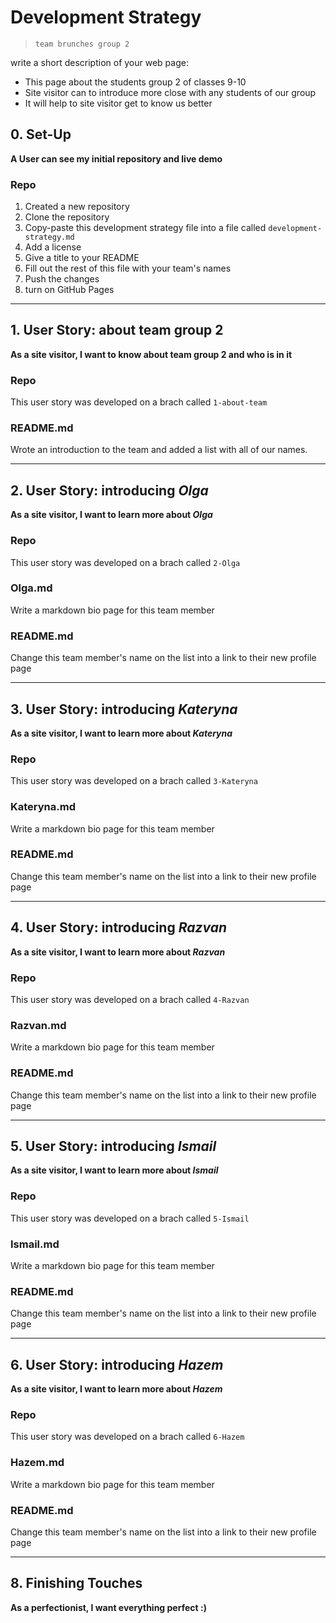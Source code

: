# Development Strategy

> `team brunches group 2`

write a short description of your web page:

- This page about the students group 2 of classes 9-10
- Site visitor can to introduce more close with any students of our group
- It will help to site visitor get to know us better

## 0. Set-Up

__A User can see my initial repository and live demo__

### Repo

1. Created a new repository
1. Clone the repository
1. Copy-paste this development strategy file into a file called `development-strategy.md`
1. Add a license
1. Give a title to your README
1. Fill out the rest of this file with your team's names
1. Push the changes
1. turn on GitHub Pages

---

## 1. User Story: about team group 2

__As a site visitor, I want to know about team group 2 and who is in it__

### Repo

This user story was developed on a brach called `1-about-team`

### README.md

Wrote an introduction to the team and added a list with all of our names.

---

## 2. User Story: introducing _Olga_

__As a site visitor, I want to learn more about *Olga*__

### Repo

This user story was developed on a brach called `2-Olga`

### Olga.md

Write a markdown bio page for this team member

### README.md

Change this team member's name on the list into a link to their new profile page

---

## 3. User Story: introducing _Kateryna_

__As a site visitor, I want to learn more about *Kateryna*__

### Repo

This user story was developed on a brach called `3-Kateryna`

### Kateryna.md

Write a markdown bio page for this team member

### README.md

Change this team member's name on the list into a link to their new profile page

---

## 4. User Story: introducing _Razvan_

__As a site visitor, I want to learn more about *Razvan*__

### Repo

This user story was developed on a brach called `4-Razvan`

### Razvan.md

Write a markdown bio page for this team member

### README.md

Change this team member's name on the list into a link to their new profile page

---

## 5. User Story: introducing _Ismail_

__As a site visitor, I want to learn more about *Ismail*__

### Repo

This user story was developed on a brach called `5-Ismail`

### Ismail.md

Write a markdown bio page for this team member

### README.md

Change this team member's name on the list into a link to their new profile page

---

## 6. User Story: introducing _Hazem_

__As a site visitor, I want to learn more about *Hazem*__

### Repo

This user story was developed on a brach called `6-Hazem`

### Hazem.md

Write a markdown bio page for this team member

### README.md

Change this team member's name on the list into a link to their new profile page

---

## 8. Finishing Touches

__As a perfectionist, I want everything perfect :)__
